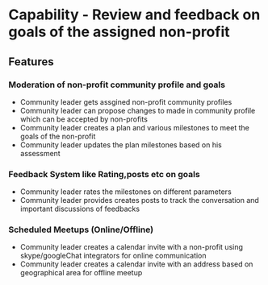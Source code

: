 # Capability - Review and feedback on goals of the assigned non-profit

## Features

### Moderation of non-profit community profile and goals
  - Community leader gets assgined non-profit community profiles
  - Community leader can propose changes to made in community profile which can be accepted by non-profits
  - Community leader creates a plan and various milestones to meet the goals of the non-profit
  - Community leader updates the plan milestones based on his assessment
  
### Feedback System like Rating,posts etc on goals
  - Community leader rates the milestones on different parameters
  - Community leader provides creates posts to track the conversation and important discussions of feedbacks

### Scheduled Meetups (Online/Offline)
  - Community leader creates a calendar invite with a non-profit using skype/googleChat integrators for online communication
  - Community leader creates a calendar invite with an address based on geographical area for offline meetup 

